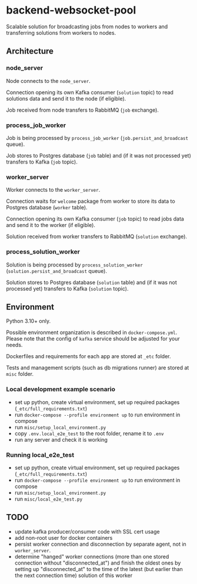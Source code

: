 # backend-websocket-pool
Scalable solution for broadcasting jobs from nodes to workers and transferring solutions from workers to nodes.

## Architecture

### node_server
Node connects to the `node_server`.

Connection opening its own Kafka consumer (`solution` topic) to read solutions data and send it to the node (if eligible).

Job received from node transfers to RabbitMQ (`job` exchange).

### process_job_worker
Job is being processed by `process_job_worker` (`job.persist_and_broadcast` queue).

Job stores to Postgres database (`job` table) and (if it was not processed yet) transfers to Kafka (`job` topic).

### worker_server
Worker connects to the `worker_server`.

Connection waits for `welcome` package from worker to store its data to Postgres database (`worker` table).

Connection opening its own Kafka consumer (`job` topic) to read jobs data and send it to the worker (if eligible).

Solution received from worker transfers to RabbitMQ (`solution` exchange).

### process_solution_worker
Solution is being processed by `process_solution_worker` (`solution.persist_and_broadcast` queue).

Solution stores to Postgres database (`solution` table) and (if it was not processed yet) transfers to Kafka (`solution` topic).

## Environment
Python 3.10+ only.

Possible environment organization is described in `docker-compose.yml`. 
Please note that the config of `kafka` service should be adjusted for your needs.

Dockerfiles and requirements for each app are stored at `_etc` folder.

Tests and management scripts (such as db migrations runner) are stored at `misc` folder.

### Local development example scenario
- set up python, create virtual environment, set up required packages (`_etc/full_requirements.txt`)
- run `docker-compose --profile environment up` to run environment in compose
- run `misc/setup_local_environment.py`
- copy `.env.local_e2e_test` to the root folder, rename it to `.env`
- run any server and check it is working

### Running local_e2e_test
- set up python, create virtual environment, set up required packages (`_etc/full_requirements.txt`)
- run `docker-compose --profile environment up` to run environment in compose
- run `misc/setup_local_environment.py`
- run `misc/local_e2e_test.py`

## TODO
- update kafka producer/consumer code with SSL cert usage
- add non-root user for docker containers
- persist worker connection and disconnection by separate agent, not in `worker_server`.
- determine "hanged" worker connections (more than one stored connection without "disconnected_at") and finish the oldest ones by setting up "disconnected_at" to the time of the latest (but earlier than the next connection time) solution of this worker
